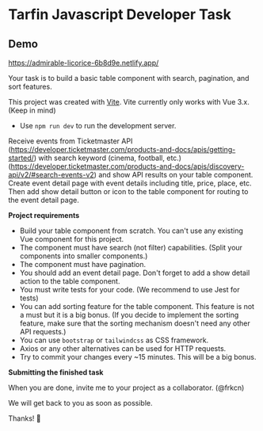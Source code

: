 # Tarfin Javascript Developer Task

## Demo

https://admirable-licorice-6b8d9e.netlify.app/

Your task is to build a basic table component with search, pagination, and sort features.

This project was created with [Vite](https://github.com/vitejs/vite).
Vite currently only works with Vue 3.x. (Keep in mind)

- Use `npm run dev` to run the development server.

Receive events from Ticketmaster API (https://developer.ticketmaster.com/products-and-docs/apis/getting-started/) with search keyword (cinema, football, etc.) (https://developer.ticketmaster.com/products-and-docs/apis/discovery-api/v2/#search-events-v2) and show API results on your table component. Create event detail page with event details including title, price, place, etc. Then add show detail button or icon to the table component for routing to the event detail page.

**Project requirements**

- Build your table component from scratch. You can't use any existing Vue component for this project.
- The component must have search (not filter) capabilities. (Split your components into smaller components.)
- The component must have pagination.
- You should add an event detail page. Don't forget to add a show detail action to the table component.
- You must write tests for your code. (We recommend to use Jest for tests)
- You can add sorting feature for the table component. This feature is not a must but it is a big bonus. (If you decide to implement the sorting feature, make sure that the sorting mechanism doesn't need any other API requests.)
- You can use `bootstrap` or `tailwindcss` as CSS framework.
- Axios or any other alternatives can be used for HTTP requests.
- Try to commit your changes every ~15 minutes. This will be a big bonus.

**Submitting the finished task**

When you are done, invite me to your project as a collaborator. (@frkcn)

We will get back to you as soon as possible.

Thanks! 🚀
